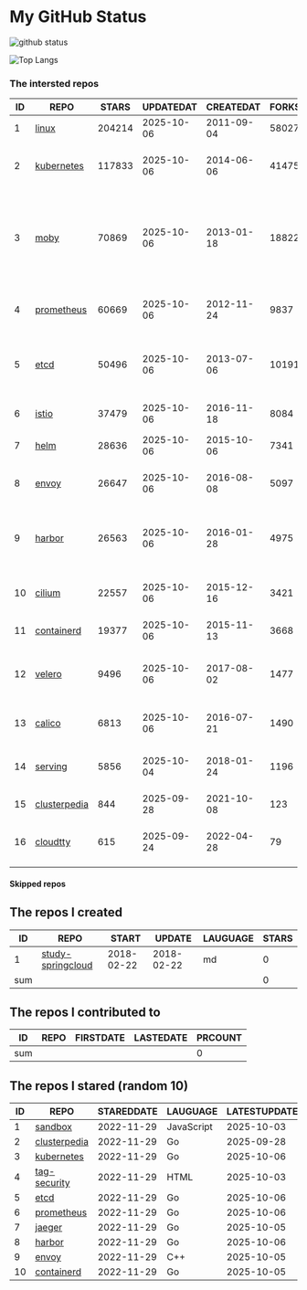 # My GitHub Status

<img src="https://github-readme-stats-1.yihong0618.vercel.app/api?username=daoqingniu&show_icons=true&&&hide_title=true&count_private=true" alt="github status" />

![Top Langs](https://github-readme-stats-1.yihong0618.vercel.app/api/top-langs/?username=daoqingniu&layout=compact)

<!--START_SECTION:github_repos-->
### The intersted repos
| ID |                              REPO                               | STARS  | UPDATEDAT  | CREATEDAT  | FORKSCOUNT |                                                DESCRIPTIONS                                                |
|----|-----------------------------------------------------------------|--------|------------|------------|------------|------------------------------------------------------------------------------------------------------------|
|  1 | [linux](https://github.com/torvalds/linux)                      | 204214 | 2025-10-06 | 2011-09-04 |      58027 | Linux kernel source tree                                                                                   |
|  2 | [kubernetes](https://github.com/kubernetes/kubernetes)          | 117833 | 2025-10-06 | 2014-06-06 |      41475 | Production-Grade Container Scheduling and Management                                                       |
|  3 | [moby](https://github.com/moby/moby)                            |  70869 | 2025-10-06 | 2013-01-18 |      18822 | The Moby Project - a collaborative project for the container ecosystem to assemble container-based systems |
|  4 | [prometheus](https://github.com/prometheus/prometheus)          |  60669 | 2025-10-06 | 2012-11-24 |       9837 | The Prometheus monitoring system and time series database.                                                 |
|  5 | [etcd](https://github.com/etcd-io/etcd)                         |  50496 | 2025-10-06 | 2013-07-06 |      10191 | Distributed reliable key-value store for the most critical data of a distributed system                    |
|  6 | [istio](https://github.com/istio/istio)                         |  37479 | 2025-10-06 | 2016-11-18 |       8084 | Connect, secure, control, and observe services.                                                            |
|  7 | [helm](https://github.com/helm/helm)                            |  28636 | 2025-10-06 | 2015-10-06 |       7341 | The Kubernetes Package Manager                                                                             |
|  8 | [envoy](https://github.com/envoyproxy/envoy)                    |  26647 | 2025-10-06 | 2016-08-08 |       5097 | Cloud-native high-performance edge/middle/service proxy                                                    |
|  9 | [harbor](https://github.com/goharbor/harbor)                    |  26563 | 2025-10-06 | 2016-01-28 |       4975 | An open source trusted cloud native registry project that stores, signs, and scans content.                |
| 10 | [cilium](https://github.com/cilium/cilium)                      |  22557 | 2025-10-06 | 2015-12-16 |       3421 | eBPF-based Networking, Security, and Observability                                                         |
| 11 | [containerd](https://github.com/containerd/containerd)          |  19377 | 2025-10-06 | 2015-11-13 |       3668 | An open and reliable container runtime                                                                     |
| 12 | [velero](https://github.com/vmware-tanzu/velero)                |   9496 | 2025-10-06 | 2017-08-02 |       1477 | Backup and migrate Kubernetes applications and their persistent volumes                                    |
| 13 | [calico](https://github.com/projectcalico/calico)               |   6813 | 2025-10-06 | 2016-07-21 |       1490 | Cloud native networking and network security                                                               |
| 14 | [serving](https://github.com/knative/serving)                   |   5856 | 2025-10-04 | 2018-01-24 |       1196 | Kubernetes-based, scale-to-zero, request-driven compute                                                    |
| 15 | [clusterpedia](https://github.com/clusterpedia-io/clusterpedia) |    844 | 2025-09-28 | 2021-10-08 |        123 | The Encyclopedia of Kubernetes clusters                                                                    |
| 16 | [cloudtty](https://github.com/cloudtty/cloudtty)                |    615 | 2025-09-24 | 2022-04-28 |         79 | A Friendly Kubernetes CloudShell (Web Terminal) !                                                          |



#### Skipped repos
<!--END_SECTION:github_repos-->

<!--START_SECTION:my_github-->
## The repos I created
| ID  |                                 REPO                                 |   START    |   UPDATE   | LAUGUAGE | STARS |
|-----|----------------------------------------------------------------------|------------|------------|----------|-------|
|   1 | [study-springcloud](https://github.com/daoqingniu/study-springcloud) | 2018-02-22 | 2018-02-22 | md       |     0 |
| sum |                                                                      |            |            |          |     0 |

## The repos I contributed to
| ID  | REPO | FIRSTDATE | LASTEDATE | PRCOUNT |
|-----|------|-----------|-----------|---------|
| sum |      |           |           |       0 |

## The repos I stared (random 10)
| ID |                              REPO                               | STAREDDATE |  LAUGUAGE  | LATESTUPDATE |
|----|-----------------------------------------------------------------|------------|------------|--------------|
|  1 | [sandbox](https://github.com/cncf/sandbox)                      | 2022-11-29 | JavaScript | 2025-10-03   |
|  2 | [clusterpedia](https://github.com/clusterpedia-io/clusterpedia) | 2022-11-29 | Go         | 2025-09-28   |
|  3 | [kubernetes](https://github.com/kubernetes/kubernetes)          | 2022-11-29 | Go         | 2025-10-06   |
|  4 | [tag-security](https://github.com/cncf/tag-security)            | 2022-11-29 | HTML       | 2025-10-03   |
|  5 | [etcd](https://github.com/etcd-io/etcd)                         | 2022-11-29 | Go         | 2025-10-06   |
|  6 | [prometheus](https://github.com/prometheus/prometheus)          | 2022-11-29 | Go         | 2025-10-06   |
|  7 | [jaeger](https://github.com/jaegertracing/jaeger)               | 2022-11-29 | Go         | 2025-10-05   |
|  8 | [harbor](https://github.com/goharbor/harbor)                    | 2022-11-29 | Go         | 2025-10-06   |
|  9 | [envoy](https://github.com/envoyproxy/envoy)                    | 2022-11-29 | C++        | 2025-10-05   |
| 10 | [containerd](https://github.com/containerd/containerd)          | 2022-11-29 | Go         | 2025-10-05   |

<!--END_SECTION:my_github-->
